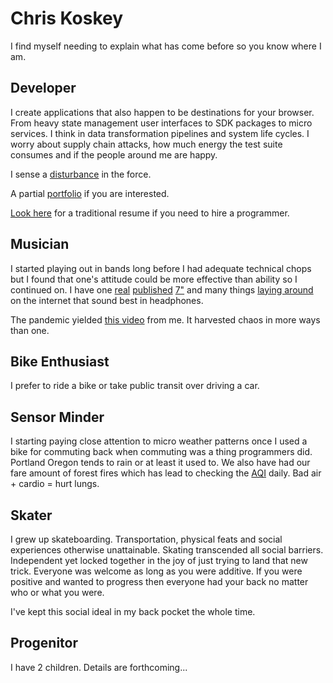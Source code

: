 # Chris Koskey

I find myself needing to explain what has come before so you know where I am.

## Developer

I create applications that also happen to be destinations for your browser. From heavy state management user interfaces to SDK packages to micro services.
I think in data transformation pipelines and system life cycles.
I worry about supply chain attacks, how much energy the test suite consumes and if the people around me are happy.

I sense a [disturbance](https://github.com/phoenixframework/phoenix_live_view) in the force.

A partial [portfolio](/past-developments.md) if you are interested.

[Look here](https://www.linkedin.com/in/koskey/) for a traditional resume if you need to hire a programmer.

## Musician

I started playing out in bands long before I had adequate technical chops but I found that one's attitude could be more effective than ability so I continued on.
I have one [real](https://www.avclub.com/stereolab-pulse-of-the-early-brain-review-1849487080#:~:text=inch%20single%20with-,Soi%2DDisant%20in%201998,-.%20Occasionally%2C%23the%20compositions) [published](https://www.youtube.com/watch?v=vXFyGpZzUpA) [7"](https://www.discogs.com/master/206410-Stereolab-Soi-Disant-Symbolic-Logic-Of-Now-Glitterati-Cruiser) and many things [laying around](https://soundcloud.com/thebacksof) on the internet that sound best in headphones.

The pandemic yielded [this video](https://www.youtube.com/watch?v=jKG8GjcVH9s&t=48s&ab_channel=thebacksof) from me. It harvested chaos in more ways than one.

## Bike Enthusiast

I prefer to ride a bike or take public transit over driving a car.

## Sensor Minder

I starting paying close attention to micro weather patterns once I used a bike for commuting back when commuting was a thing programmers did. Portland Oregon tends to rain or at least it used to. We also have had our fare amount of forest fires which has lead to checking the [AQI](https://oraqi.deq.state.or.us/home/map) daily. Bad air + cardio = hurt lungs.

## Skater

I grew up skateboarding. Transportation, physical feats and social experiences otherwise unattainable. Skating transcended all social barriers.
Independent yet locked together in the joy of just trying to land that new trick. Everyone was welcome as long as you were additive.
If you were positive and wanted to progress then everyone had your back no matter who or what you were.

I've kept this social ideal in my back pocket the whole time.

## Progenitor

I have 2 children. Details are forthcoming...
